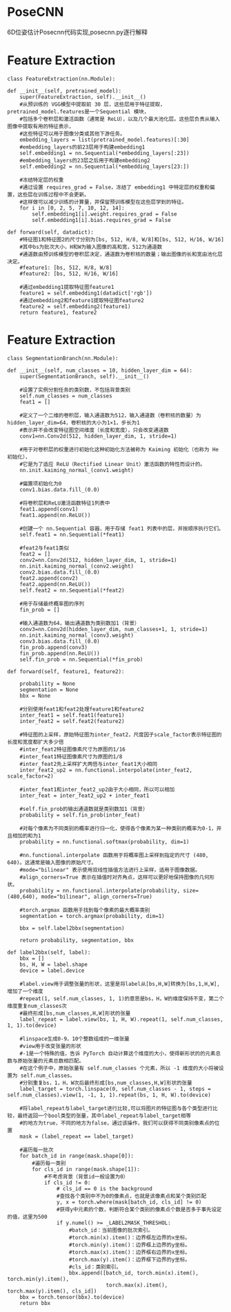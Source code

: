 # PoseCNN
6D位姿估计Posecnn代码实现,posecnn.py逐行解释
# Feature Extraction

    class FeatureExtraction(nn.Module):

    def __init__(self, pretrained_model):
        super(FeatureExtraction, self).__init__()
        #从预训练的 VGG模型中提取前 30 层，这些层用于特征提取，pretrained_model.features是一个Sequential 模块，
        #包括多个卷积层和激活函数（通常是 ReLU），以及几个最大池化层。这些层负责从输入图像中提取有用的特征表示，
        #这些特征可以用于图像分类或其他下游任务。
        embedding_layers = list(pretrained_model.features)[:30]
        #embedding_layers的前23层用于构建embedding1
        self.embedding1 = nn.Sequential(*embedding_layers[:23])
        #embedding_layers的23层之后用于构建embedding2
        self.embedding2 = nn.Sequential(*embedding_layers[23:])

        #冻结特定层的权重
        #通过设置 requires_grad = False，冻结了 embedding1 中特定层的权重和偏置，这些层在训练过程中不会更新。
        #这样做可以减少训练的计算量，并保留预训练模型在这些层学到的特征。
        for i in [0, 2, 5, 7, 10, 12, 14]:
            self.embedding1[i].weight.requires_grad = False
            self.embedding1[i].bias.requires_grad = False
    
    def forward(self, datadict):
        #特征图1和特征图2的尺寸分别为[bs, 512, H/8, W/8]和[bs, 512, H/16, W/16]
        #其中bs为批次大小，H和W为输入图像的高和宽，512为通道数
        #通道数由预训练模型的卷积层决定，通道数为卷积核的数量；输出图像的长和宽由池化层决定。
        #feature1: [bs, 512, H/8, W/8]
        #feature2: [bs, 512, H/16, W/16]

        #通过embedding1提取特征图feature1
        feature1 = self.embedding1(datadict['rgb'])
        #通过embedding2和feature1提取特征图feature2
        feature2 = self.embedding2(feature1)
        return feature1, feature2
        
# Feature Extraction
    class SegmentationBranch(nn.Module):

    def __init__(self, num_classes = 10, hidden_layer_dim = 64):
        super(SegmentationBranch, self).__init__()

        #设置了实例分割任务的类别数，不包括背景类别
        self.num_classes = num_classes
        feat1 = []
        
        #定义了一个二维的卷积层，输入通道数为512，输入通道数（卷积核的数量）为hidden_layer_dim=64，卷积核的大小为1×1，步长为1
        #表示并不会改变特征图空间维度（长度和宽度），只会改变通道数
        conv1=nn.Conv2d(512, hidden_layer_dim, 1, stride=1)

        #用于对卷积层的权重进行初始化这种初始化方法被称为 Kaiming 初始化（也称为 He 初始化），
        #它是为了适应 ReLU（Rectified Linear Unit）激活函数的特性而设计的。
        nn.init.kaiming_normal_(conv1.weight)

        #偏置项初始化为0
        conv1.bias.data.fill_(0.0)

        #将卷积层和ReLU激活函数特征1列表中
        feat1.append(conv1)
        feat1.append(nn.ReLU())

        #创建一个 nn.Sequential 容器，用于存储 feat1 列表中的层，并按顺序执行它们。
        self.feat1 = nn.Sequential(*feat1)

        #feat2与feat1类似
        feat2 = []
        conv2=nn.Conv2d(512, hidden_layer_dim, 1, stride=1)
        nn.init.kaiming_normal_(conv2.weight)
        conv2.bias.data.fill_(0.0)
        feat2.append(conv2)
        feat2.append(nn.ReLU())
        self.feat2 = nn.Sequential(*feat2)

        #用于存储最终概率图的序列
        fin_prob = []

        #输入通道数为64，输出通道数为类别数加1（背景）
        conv3=nn.Conv2d(hidden_layer_dim, num_classes+1, 1, stride=1)
        nn.init.kaiming_normal_(conv3.weight)
        conv3.bias.data.fill_(0.0)
        fin_prob.append(conv3)
        fin_prob.append(nn.ReLU())
        self.fin_prob = nn.Sequential(*fin_prob)

    def forward(self, feature1, feature2):
       
        probability = None
        segmentation = None
        bbx = None

        #分别使用feat1和feat2处理feature1和feature2
        inter_feat1 = self.feat1(feature1)
        inter_feat2 = self.feat2(feature2)

        #特征图的上采样，原始特征图为inter_feat2，尺度因子scale_factor表示特征图的长度和宽度都扩大多少倍
        #inter_feat2特征图像素尺寸为原图的1/16
        #inter_feat1特征图像素尺寸为原图的1/8
        #inter_feat2先上采样扩大两倍与inter_feat1大小相同
        inter_feat2_up2 = nn.functional.interpolate(inter_feat2, scale_factor=2)
        
        #inter_feat1和inter_feat2_up2由于大小相同，所以可以相加
        inter_feat = inter_feat2_up2 + inter_feat1

        #self.fin_prob的输出通道数就是类别数加1（背景）
        probability = self.fin_prob(inter_feat)

        #对每个像素为不同类别的概率进行归一化，使得各个像素为某一种类别的概率为0-1，并且相加的和为1
        probability = nn.functional.softmax(probability, dim=1)

        #nn.functional.interpolate 函数用于将概率图上采样到指定的尺寸 (480, 640)。这通常是输入图像的原始尺寸。
        #mode="bilinear" 表示使用双线性插值方法进行上采样，适用于图像数据。
        #align_corners=True 表示在插值时对齐角点，这样可以更好地保持图像的几何形状。
        probability = nn.functional.interpolate(probability, size= (480,640), mode="bilinear", align_corners=True)

        #torch.argmax 函数用于找到每个像素的最大概率类别
        segmentation = torch.argmax(probability, dim=1)

        bbx = self.label2bbx(segmentation)

        return probability, segmentation, bbx

    def label2bbx(self, label):
        bbx = []
        bs, H, W = label.shape
        device = label.device

        #label.view用于调整张量的形状，这里是将label从[bs,H,W]转换为[bs,1,H,W],增加了一个维度
        #repeat(1, self.num_classes, 1, 1)的意思是bs，H，W的维度保持不变，第二个维度重复num_classes次
        #最终形成[bs,num_classes,H,W]形状的张量
        label_repeat = label.view(bs, 1, H, W).repeat(1, self.num_classes, 1, 1).to(device)

        #linspace生成0-9，10个整数组成的一维张量
        #view用于改变张量的形状
        #-1是一个特殊的值，告诉 PyTorch 自动计算这个维度的大小，使得新形状的的元素总数与原始张量的元素总数相匹配。
        #在这个例子中，原始张量有 self.num_classes 个元素，所以 -1 维度的大小将被设置为 self.num_classes。
        #分别重复bs，1，H，W次后最终形成[bs,num_classes,H,W]形状的张量
        label_target = torch.linspace(0, self.num_classes - 1, steps = self.num_classes).view(1, -1, 1, 1).repeat(bs, 1, H, W).to(device)

        #将label_repeat与label_target进行比较,可以将图片的特征图与各个类型进行比较，最终返回一个bool类型的张量，其中label_repeat与label_target相等
        #的地方为true，不同的地方为false，通过该操作，我们可以获得不同类别像素点的位置
        mask = (label_repeat == label_target)

        #遍历每一批次
        for batch_id in range(mask.shape[0]):
            #遍历每一类别
            for cls_id in range(mask.shape[1]):
                #不考虑背景（背景id一般设置为0）
                if cls_id != 0: 
                    # cls_id == 0 is the background
                    #查找各个类别中不为0的像素点，也就是该像素点和某个类别匹配
                    y, x = torch.where(mask[batch_id, cls_id] != 0)
                    #获得y中元素的个数，判断符合某个类别的像素点个数是否多于事先设定的值，这里为500
                    if y.numel() >= _LABEL2MASK_THRESHOL:
                        #batch_id：当前图像的批次索引。
                        #torch.min(x).item()：边界框左边界的x坐标。
                        #torch.min(y).item()：边界框上边界的y坐标。
                        #torch.max(x).item()：边界框右边界的x坐标。
                        #torch.max(y).item()：边界框下边界的y坐标。
                        #cls_id：类别索引。
                        bbx.append([batch_id, torch.min(x).item(), torch.min(y).item(), 
                                    torch.max(x).item(), torch.max(y).item(), cls_id])
        bbx = torch.tensor(bbx).to(device)
        return bbx


